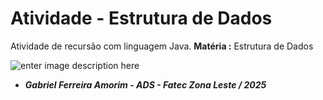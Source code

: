 # Atividade - Estrutura de Dados

Atividade de recursão com linguagem Java.
**Matéria :** Estrutura de Dados

![enter image description here](https://bkpsitecpsnew.blob.core.windows.net/uploadsitecps/sites/137/2024/08/logo-fatec_zona_leste.png)

- ***Gabriel Ferreira Amorim  - ADS - Fatec Zona Leste / 2025***